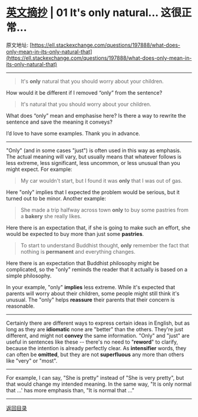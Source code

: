# [英文摘抄](./index.md) | 01 It's only natural... 这很正常...
原文地址: [https://ell.stackexchange.com/questions/197888/what-does-only-mean-in-its-only-natural-that](https://ell.stackexchange.com/questions/197888/what-does-only-mean-in-its-only-natural-that)

***

> It's **only** natural that you should worry about your children.

How would it be different if I removed “only” from the sentence?

> It's natural that you should worry about your children.

What does “only” mean and emphasise here? Is there a way to rewrite the sentence and save the meaning it conveys?

I’d love to have some examples. Thank you in advance.
***

"Only" (and in some cases "just") is often used in this way as emphasis. The actual meaning will vary, but usually means that whatever follows is less extreme, less significant, less uncommon, or less unusual than you might expect. For example:

> My car wouldn't start, but I found it was **only** that I was out of gas.

Here "only" implies that I expected the problem would be serious, but it turned out to be minor. Another example:

> She made a trip halfway across town **only** to buy some pastries from a **bakery** she really likes.

Here there is an expectation that, if she is going to make such an effort, she would be expected to buy more than just some **pastries**.

> To start to understand Buddhist thought, **only** remember the fact that nothing is **permanent** and everything changes.

Here there is an expectation that Buddhist philosophy might be complicated, so the "only" reminds the reader that it actually is based on a simple philosophy.

In your example, "only" **implies** less extreme. While it's expected that parents will worry about their children, some people might still think it's unusual. The "only" helps **reassure** their parents that their concern is reasonable.

***
Certainly there are different ways to express certain ideas in English, but as long as they are **idiomatic** none are "better" than the others. They're just different, and might not **convey** the same information. "Only" and "just" are useful in sentences like these -- there's no need to "**reword**" to clarify, because the intention is already perfectly clear. As **intensifier** words, they can often be **omitted**, but they are not **superfluous** any more than others like "very" or "most".

***
For example, I can say, "She is pretty" instead of "She is very pretty", but that would change my intended meaning. In the same way, "It is only normal that ...' has more emphasis than, "It is normal that ..."

***
[返回目录](./index.md)
